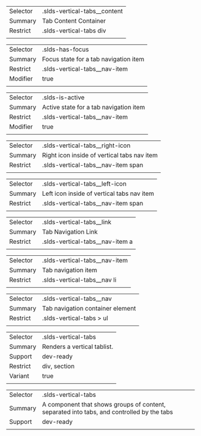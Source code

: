 
|  |  |
|-------|-------|
| Selector | .slds-vertical-tabs__content  |
| Summary | Tab Content Container |
| Restrict | .slds-vertical-tabs div |
|  |  |


|  |  |
|-------|-------|
| Selector | .slds-has-focus  |
| Summary | Focus state for a tab navigation item |
| Restrict | .slds-vertical-tabs__nav-item |
| Modifier | true |
|  |  |


|  |  |
|-------|-------|
| Selector | .slds-is-active  |
| Summary | Active state for a tab navigation item |
| Restrict | .slds-vertical-tabs__nav-item |
| Modifier | true |
|  |  |


|  |  |
|-------|-------|
| Selector | .slds-vertical-tabs__right-icon  |
| Summary | Right icon inside of vertical tabs nav item |
| Restrict | .slds-vertical-tabs__nav-item span |
|  |  |


|  |  |
|-------|-------|
| Selector | .slds-vertical-tabs__left-icon  |
| Summary | Left icon inside of vertical tabs nav item |
| Restrict | .slds-vertical-tabs__nav-item span |
|  |  |


|  |  |
|-------|-------|
| Selector | .slds-vertical-tabs__link  |
| Summary | Tab Navigation Link |
| Restrict | .slds-vertical-tabs__nav-item a |
|  |  |


|  |  |
|-------|-------|
| Selector | .slds-vertical-tabs__nav-item  |
| Summary | Tab navigation item |
| Restrict | .slds-vertical-tabs__nav li |
|  |  |


|  |  |
|-------|-------|
| Selector | .slds-vertical-tabs__nav  |
| Summary | Tab navigation container element |
| Restrict | .slds-vertical-tabs > ul |
|  |  |


|  |  |
|-------|-------|
| Selector | .slds-vertical-tabs  |
| Summary | Renders a vertical tablist. |
| Support | dev-ready |
| Restrict | div, section |
| Variant | true |
|  |  |


|  |  |
|-------|-------|
| Selector | .slds-vertical-tabs  |
| Summary | A component that shows groups of content, separated into tabs, and controlled by the tabs |
| Support | dev-ready |
|  |  |

